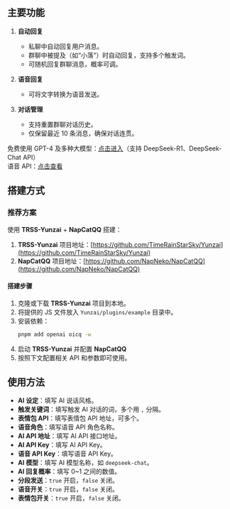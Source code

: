 ## 主要功能  

1. **自动回复**  
   - 私聊中自动回复用户消息。  
   - 群聊中被提及（如“小落”）时自动回复，支持多个触发词。  
   - 可随机回复群聊消息，概率可调。  

2. **语音回复**  
   - 可将文字转换为语音发送。  

3. **对话管理**  
   - 支持重置群聊对话历史。  
   - 仅保留最近 10 条消息，确保对话连贯。  

免费使用 GPT-4 及多种大模型：[点击进入](http://aicnn.cn/loginPage?aff=kkh59n7Ptb)（支持 DeepSeek-R1、DeepSeek-Chat API）  
语音 API：[点击查看](https://oiapi.net/?action=doc&id=117)  

## 搭建方式  

### 推荐方案  
使用 **TRSS-Yunzai** + **NapCatQQ** 搭建：  
1. **TRSS-Yunzai** 项目地址：[https://github.com/TimeRainStarSky/Yunzai](https://github.com/TimeRainStarSky/Yunzai)  
2. **NapCatQQ** 项目地址：[https://github.com/NapNeko/NapCatQQ](https://github.com/NapNeko/NapCatQQ)  

#### 搭建步骤  
1. 克隆或下载 **TRSS-Yunzai** 项目到本地。  
2. 将提供的 JS 文件放入 `Yunzai/plugins/example` 目录中。  
3. 安装依赖：  
   ```bash  
   pnpm add openai oicq -w  
   ```  
4. 启动 **TRSS-Yunzai** 并配置 **NapCatQQ**  
5. 按照下文配置相关 API 和参数即可使用。  

## 使用方法  

- **AI 设定**：填写 AI 说话风格。  
- **触发关键词**：填写触发 AI 对话的词，多个用 `,` 分隔。  
- **表情包 API**：填写表情包 API 地址，可多个。  
- **语音角色**：填写语音 API 角色名称。  
- **AI API 地址**：填写 AI API 接口地址。  
- **AI API Key**：填写 AI API Key。  
- **语音 API Key**：填写语音 API Key。  
- **AI 模型**：填写 AI 模型名称，如 `deepseek-chat`。  
- **AI 回复概率**：填写 0~1 之间的数值。  
- **分段发送**：`true` 开启，`false` 关闭。  
- **语音开关**：`true` 开启，`false` 关闭。  
- **表情包开关**：`true` 开启，`false` 关闭。
